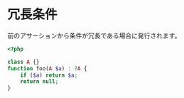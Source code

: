 # 冗長条件

前のアサーションから条件が冗長である場合に発行されます。

```php
<?php

class A {}
function foo(A $a) : ?A {
    if ($a) return $a;
    return null;
}
```
